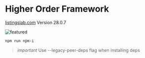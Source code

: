 # Higher Order Framework

[listingslab.com](https://listingslab.com) Version 28.0.7

![featured](https://listingslab.com/svg/featured/team.svg)

```bash
npm run npm-i
```

> *important* Use --legacy-peer-deps flag when installing deps
